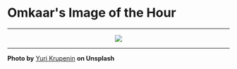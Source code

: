 # Omkaar's Image of the Hour

---

<div align="center">

<a href="https://unsplash.com/photos/a-cyclist-rides-in-a-city-with-stunning-architecture-ex36B_7x5S4">
  <img src="https://images.unsplash.com/photo-1744059509939-866e0fb167c6?crop=entropy&cs=tinysrgb&fit=max&fm=jpg&ixid=M3w3NjA2Nzh8MHwxfHJhbmRvbXx8fHx8fHx8fDE3NTQ3OTQ4MDB8&ixlib=rb-4.1.0&q=80&w=1080" style="max-width:100%; height:auto;">
</a>



</div>

---

**Photo by** [Yuri Krupenin](https://unsplash.com/@cubeofwood) **on Unsplash**
